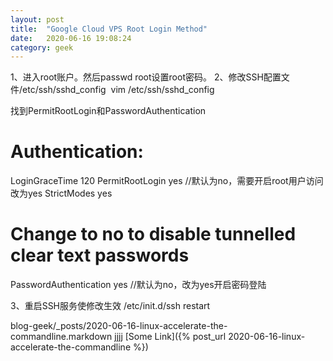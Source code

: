 ```yaml
---
layout: post
title:  "Google Cloud VPS Root Login Method"
date:   2020-06-16 19:08:24
category: geek
---
```


1、进入root账户。然后passwd root设置root密码。
2、修改SSH配置文件/etc/ssh/sshd_config
 vim /etc/ssh/sshd_config

找到PermitRootLogin和PasswordAuthentication

# Authentication:
LoginGraceTime 120
PermitRootLogin yes //默认为no，需要开启root用户访问改为yes
StrictModes yes
 
# Change to no to disable tunnelled clear text passwords
PasswordAuthentication yes //默认为no，改为yes开启密码登陆

3、重启SSH服务使修改生效
/etc/init.d/ssh restart

blog-geek/_posts/2020-06-16-linux-accelerate-the-commandline.markdown
jjjj
[Some Link]({% post_url 2020-06-16-linux-accelerate-the-commandline %})

